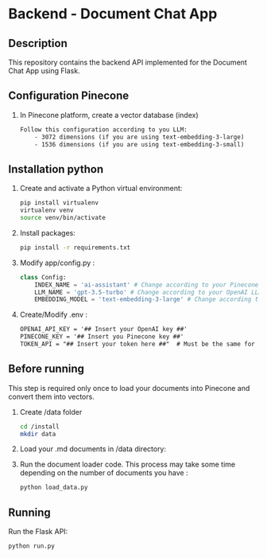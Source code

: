 # Backend - Document Chat App 

## Description
This repository contains the backend API implemented for the Document Chat App using Flask.

## Configuration Pinecone

1. In Pinecone platform, create a vector database (index)
    ```txt
    Follow this configuration according to you LLM:
        - 3072 dimensions (if you are using text-embedding-3-large)
        - 1536 dimensions (if you are using text-embedding-3-small)
    ```
## Installation python

1. Create and activate a Python virtual environment:
    ```bash
    pip install virtualenv
    virtualenv venv
    source venv/bin/activate
    ```
2. Install packages:
    ```bash
    pip install -r requirements.txt
    ```

3. Modify app/config.py :
    ```python
    class Config:
        INDEX_NAME = 'ai-assistant' # Change according to your Pinecone database name
        LLM_NAME = 'gpt-3.5-turbo' # Change according to your OpenAI LLM
        EMBEDDING_MODEL = 'text-embedding-3-large' # Change according to your OpenAI LLM
    ```

3. Create/Modify .env :
    ```txt
    OPENAI_API_KEY = '## Insert your OpenAI key ##'
    PINECONE_KEY = '## Insert you Pinecone key ##'
    TOKEN_API = "## Insert your token here ##"  # Must be the same for backend and frontend
    ```

## Before running

This step is required only once to load your documents into Pinecone and convert them into vectors.

1. Create /data folder
    ```bash
    cd /install
    mkdir data
    ```
2. Load your .md documents in /data directory:

3. Run the document loader code. This process may take some time depending on the number of documents you have :
    ```bash
    python load_data.py
    ```

## Running

Run the Flask API:

```bash
python run.py
